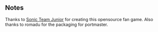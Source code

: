 ## Notes

Thanks to [Sonic Team Junior](https://github.com/STJr/Kart-Public) for creating this opensource fan game.  Also thanks to romadu for the packaging for portmaster.

